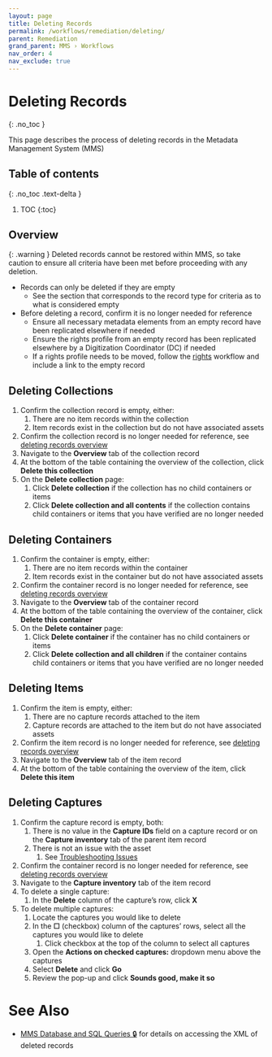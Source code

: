 ```yaml
---
layout: page
title: Deleting Records
permalink: /workflows/remediation/deleting/
parent: Remediation
grand_parent: MMS › Workflows
nav_order: 4
nav_exclude: true
---
```


# Deleting Records
{: .no_toc }

This page describes the process of deleting records in the Metadata Management System (MMS)

## Table of contents
{: .no_toc .text-delta }

1. TOC
{:toc}

## Overview

{: .warning }
Deleted records cannot be restored within MMS, so take caution to ensure all criteria have been met before proceeding with any deletion.

- Records can only be deleted if they are empty
   - See the section that corresponds to the record type for criteria as to what is considered empty
- Before deleting a record, confirm it is no longer needed for reference
   - Ensure all necessary metadata elements from an empty record have been replicated elsewhere if needed
   - Ensure the rights profile from an empty record has been replicated elsewhere by a Digitization Coordinator (DC) if needed
   - If a rights profile needs to be moved, follow the [rights](/metadata-documentation/workflows/rights/) workflow and include a link to the empty record

## Deleting Collections

1. Confirm the collection record is empty, either:
   1. There are no item records within the collection
   1. Item records exist in the collection but do not have associated assets
1. Confirm the collection record is no longer needed for reference, see [deleting records overview](#overview)
1. Navigate to the **Overview** tab of the collection record
1. At the bottom of the table containing the overview of the collection, click **Delete this collection**
1. On the **Delete collection** page:
   1. Click **Delete collection** if the collection has no child containers or items
   1. Click **Delete collection and all contents** if the collection contains child containers or items that you have verified are no longer needed

## Deleting Containers

1. Confirm the container is empty, either:
   1. There are no item records within the container
   1. Item records exist in the container but do not have associated assets
1. Confirm the container record is no longer needed for reference, see [deleting records overview](#overview)
1. Navigate to the **Overview** tab of the container record
1. At the bottom of the table containing the overview of the container, click **Delete this container**
1. On the **Delete container** page:
   1. Click **Delete container** if the container has no child containers or items
   1. Click **Delete collection and all children** if the container contains child containers or items that you have verified are no longer needed

## Deleting Items

1. Confirm the item is empty, either:
   1. There are no capture records attached to the item
   1. Capture records are attached to the item but do not have associated assets
1. Confirm the item record is no longer needed for reference, see [deleting records overview](#overview)
1. Navigate to the **Overview** tab of the item record
1. At the bottom of the table containing the overview of the item, click **Delete this item**

## Deleting Captures

1. Confirm the capture record is empty, both:
   1. There is no value in the **Capture IDs** field on a capture record or on the **Capture inventory** tab of the parent item record
   1. There is not an issue with the asset
      1. See [Troubleshooting Issues](/metadata-documentation/workflows/troubleshooting/)
1. Confirm the container record is no longer needed for reference, see [deleting records overview](#overview)
1. Navigate to the **Capture inventory** tab of the item record
1. To delete a single capture:
   1. In the **Delete** column of the capture’s row, click **X**
1. To delete multiple captures:
   1. Locate the captures you would like to delete
   1. In the **☐** (checkbox) column of the captures’ rows, select all the captures you would like to delete
      1. Click checkbox at the top of the column to select all captures
   1. Open the **Actions on checked captures:** dropdown menu above the captures
   1. Select **Delete** and click **Go**
   1. Review the pop-up and click **Sounds good, make it so**

# See Also
- [MMS Database and SQL Queries 🔒](https://github.com/NYPL/metadata-tools/blob/master/_mms-database-and-sql-queries/README.md) for details on accessing the XML of deleted records